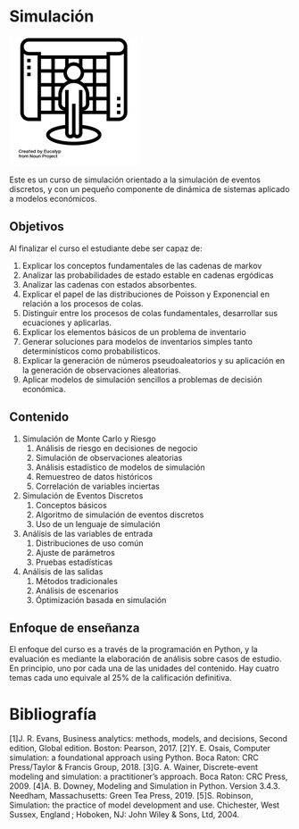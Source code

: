 # Simulación

![simulación](img/noun_simulation_2824462.png)

Este es un curso de simulación orientado a la simulación de eventos discretos, y con un pequeño componente de dinámica de sistemas aplicado a modelos económicos.

## Objetivos

Al finalizar el curso el estudiante debe ser capaz de:

1. Explicar los conceptos fundamentales de las cadenas de markov
2. Analizar las probabilidades de estado estable en cadenas ergódicas
3. Analizar las cadenas con estados absorbentes.
4. Explicar el papel de las distribuciones de Poisson y Exponencial en relación a los procesos de colas.
5. Distinguir entre los procesos de colas fundamentales, desarrollar sus ecuaciones y aplicarlas.
6. Explicar los elementos básicos de un problema de inventario
7. Generar soluciones para modelos de inventarios simples tanto determinísticos como probabilísticos.
8. Explicar la generación de números pseudoaleatorios y su aplicación en la generación de observaciones aleatorias.
9. Aplicar modelos de simulación sencillos a problemas de decisión económica.

## Contenido

1. Simulación de Monte Carlo y Riesgo
   1. Análisis de riesgo en decisiones de negocio
   2. Simulación de observaciones aleatorias
   3. Análisis estadístico de modelos de simulación
   4. Remuestreo de datos históricos
   5. Correlación de variables inciertas
2. Simulación de Eventos Discretos
   1. Conceptos básicos
   2. Algoritmo de simulación de eventos discretos
   3. Uso de un lenguaje de simulación
3. Análisis de las variables de entrada
   1. Distribuciones de uso común
   2. Ajuste de parámetros
   3. Pruebas estadísticas
4. Análisis de las salidas
   1. Métodos tradicionales
   2. Análisis de escenarios
   3. Óptimización basada en simulación

## Enfoque de enseñanza

El enfoque del curso es a través de la programación en Python, y la evaluación es mediante la elaboración de análisis sobre casos de estudio. En principio, uno por cada una de las unidades del contenido. Hay cuatro temas cada uno equivale al 25% de la calificación definitiva.

# Bibliografía

[1]J. R. Evans, Business analytics: methods, models, and decisions, Second edition, Global edition. Boston: Pearson, 2017.
[2]Y. E. Osais, Computer simulation: a foundational approach using Python. Boca Raton: CRC Press/Taylor & Francis Group, 2018.
[3]G. A. Wainer, Discrete-event modeling and simulation: a practitioner’s approach. Boca Raton: CRC Press, 2009.
[4]A. B. Downey, Modeling and Simulation in Python. Version 3.4.3. Needham, Massachusetts: Green Tea Press, 2019.
[5]S. Robinson, Simulation: the practice of model development and use. Chichester, West Sussex, England ; Hoboken, NJ: John Wiley & Sons, Ltd, 2004.

